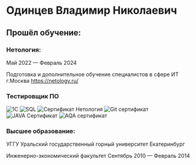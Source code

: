 # Одинцев Владимир Николаевич

## Прошёл обучение:

### Нетология:
Май 2022 — Февраль 2024

Подготовка и дополнительное обучение специалистов в сфере ИТ
г.Москва
https://netology.ru/

### Тестировщик ПО

![1С](https://github.com/Vladimirodin/Portfolio/assets/108871740/d700b80c-01e3-427b-b591-8b2ca24c35ba)
![SQL](https://github.com/Vladimirodin/Portfolio/assets/108871740/049a8020-7c93-4d9b-97fb-00878dddc8c8)
![Сертификат Нетология](https://user-images.githubusercontent.com/108871740/196023921-fe01a0a7-1c9b-4dd6-a341-e712c1d2ae2d.png)
![Git сертификат](https://user-images.githubusercontent.com/108871740/196023924-430408f6-5684-4194-9b2d-607cb13ea71a.png)
![JAVA Сертификат](https://user-images.githubusercontent.com/108871740/196023925-9011844c-ef69-438a-a918-480d4cee815b.png)
![AQA сертификат](https://user-images.githubusercontent.com/108871740/230071470-2487b4c7-3d80-4300-a9d5-89677b257c07.png)


### Высшее образование:

УГГУ
Уральский государственный горный университет
Екатеринбург

Инженерно-экономический факультет
Сентябрь 2010 — Февраль 2014

